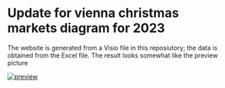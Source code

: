 # Update for vienna christmas markets diagram for 2023

The website is generated from a Visio file in this reposiutory; the data is obtained from the Excel file.
The result looks somewhat like the preview picture

[![preview](https://vienna-christmas-markets.unmanagedvisio.com/christmas-markt.png)](https://vienna-christmas-markets.unmanagedvisio.com/)

